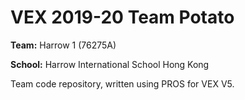 # VEX 2019-20 Team Potato

**Team:** Harrow 1 (76275A)

**School:** Harrow International School Hong Kong

Team code repository, written using PROS for VEX V5.